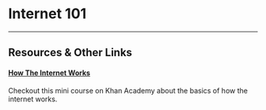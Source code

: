 # Internet 101



----

## Resources & Other Links

#### [How The Internet Works](https://www.khanacademy.org/computing/computer-science/internet-intro/internet-works-intro)

Checkout this mini course on Khan Academy about the basics of how the internet works.